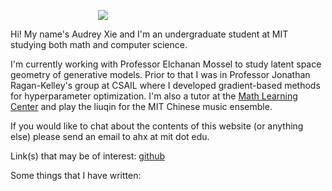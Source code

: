 
<img src="static/img/squash.jpg"
     style="display:block;float:none;margin-left:auto;margin-right:auto;max-width:225px">

Hi! My name's Audrey Xie and I'm an undergraduate student at MIT studying both math and computer science.

I'm currently working with Professor Elchanan Mossel to study latent space geometry of generative models. Prior to that I was in Professor Jonathan Ragan-Kelley's group at CSAIL where I developed gradient-based methods for hyperparameter optimization. I'm also a tutor at the [Math Learning Center](https://math.mit.edu/learningcenter/) and play the liuqin for the MIT Chinese music ensemble.

If you would like to chat about the contents of this website (or anything else) please send an email to ahx at mit dot edu.

Link(s) that may be of interest: [github](https://github.com/0aax)

Some things that I have written: